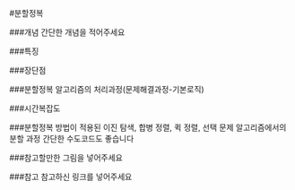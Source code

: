#분할정복


###개념
간단한 개념을 적어주세요


###특징



###장단점



###분할정복 알고리즘의 처리과정(문제해결과정-기본로직)



###시간복잡도



###분할정복 방법이 적용된 이진 탐색, 합병 정렬, 퀵 정렬, 선택 문제 알고리즘에서의 분할 과정
간단한 수도코드도 좋습니다




###참고할만한 그림을 넣어주세요




###참고
참고하신 링크를 넣어주세요
